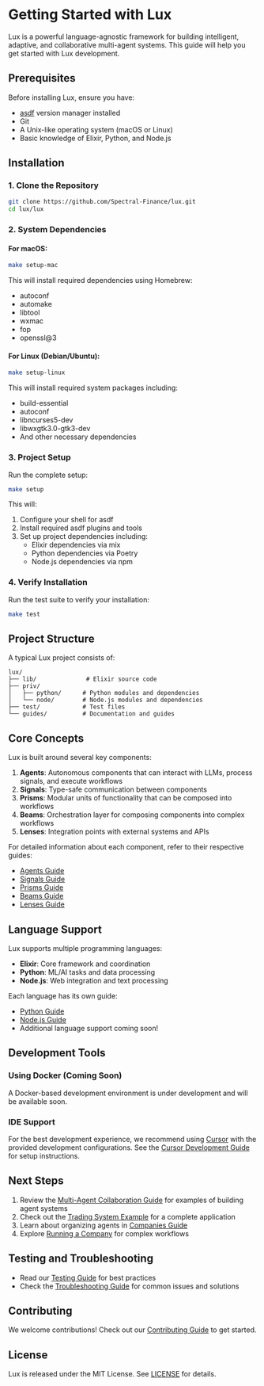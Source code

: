# Getting Started with Lux

Lux is a powerful language-agnostic framework for building intelligent, adaptive, and collaborative multi-agent systems. This guide will help you get started with Lux development.

## Prerequisites

Before installing Lux, ensure you have:

- [asdf](https://asdf-vm.com/) version manager installed
- Git
- A Unix-like operating system (macOS or Linux)
- Basic knowledge of Elixir, Python, and Node.js

## Installation

### 1. Clone the Repository

```bash
git clone https://github.com/Spectral-Finance/lux.git
cd lux/lux
```

### 2. System Dependencies

#### For macOS:

```bash
make setup-mac
```

This will install required dependencies using Homebrew:
- autoconf
- automake
- libtool
- wxmac
- fop
- openssl@3

#### For Linux (Debian/Ubuntu):

```bash
make setup-linux
```

This will install required system packages including:
- build-essential
- autoconf
- libncurses5-dev
- libwxgtk3.0-gtk3-dev
- And other necessary dependencies

### 3. Project Setup

Run the complete setup:

```bash
make setup
```

This will:
1. Configure your shell for asdf
2. Install required asdf plugins and tools
3. Set up project dependencies including:
   - Elixir dependencies via mix
   - Python dependencies via Poetry
   - Node.js dependencies via npm

### 4. Verify Installation

Run the test suite to verify your installation:

```bash
make test
```

## Project Structure

A typical Lux project consists of:

```
lux/
├── lib/              # Elixir source code
├── priv/
│   ├── python/      # Python modules and dependencies
│   └── node/        # Node.js modules and dependencies
├── test/            # Test files
└── guides/          # Documentation and guides
```

## Core Concepts

Lux is built around several key components:

1. **Agents**: Autonomous components that can interact with LLMs, process signals, and execute workflows
2. **Signals**: Type-safe communication between components
3. **Prisms**: Modular units of functionality that can be composed into workflows
4. **Beams**: Orchestration layer for composing components into complex workflows
5. **Lenses**: Integration points with external systems and APIs

For detailed information about each component, refer to their respective guides:
- [Agents Guide](agents.livemd)
- [Signals Guide](signals.livemd)
- [Prisms Guide](prisms.livemd)
- [Beams Guide](beams.livemd)
- [Lenses Guide](lenses.livemd)

## Language Support

Lux supports multiple programming languages:

- **Elixir**: Core framework and coordination
- **Python**: ML/AI tasks and data processing
- **Node.js**: Web integration and text processing

Each language has its own guide:
- [Python Guide](python.md)
- [Node.js Guide](nodejs.md)
- Additional language support coming soon!

## Development Tools

### Using Docker (Coming Soon)

A Docker-based development environment is under development and will be available soon.

### IDE Support

For the best development experience, we recommend using [Cursor](https://cursor.sh) with the provided development configurations. See the [Cursor Development Guide](cursor_development.md) for setup instructions.

## Next Steps

1. Review the [Multi-Agent Collaboration Guide](multi_agent_collaboration.livemd) for examples of building agent systems
2. Check out the [Trading System Example](trading_system.livemd) for a complete application
3. Learn about organizing agents in [Companies Guide](companies.md)
4. Explore [Running a Company](running_a_company.livemd) for complex workflows

## Testing and Troubleshooting

- Read our [Testing Guide](testing.md) for best practices
- Check the [Troubleshooting Guide](troubleshooting.md) for common issues and solutions

## Contributing

We welcome contributions! Check out our [Contributing Guide](contributing.md) to get started.

## License

Lux is released under the MIT License. See [LICENSE](../LICENSE) for details. 
